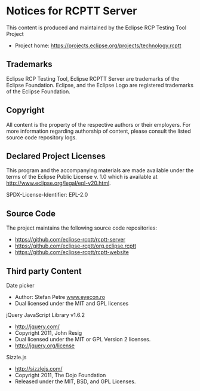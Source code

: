 # Notices for RCPTT Server

This content is produced and maintained by the Eclipse RCP Testing Tool Project

 * Project home: https://projects.eclipse.org/projects/technology.rcptt

## Trademarks

Eclipse RCP Testing Tool, Eclipse RCPTT Server are
trademarks of the Eclipse Foundation. Eclipse, and the Eclipse Logo are
registered trademarks of the Eclipse Foundation.

## Copyright

All content is the property of the respective authors or their employers.
For more information regarding authorship of content, please consult the
listed source code repository logs.

## Declared Project Licenses

This program and the accompanying materials are made available under the terms
of the Eclipse Public License v. 1.0 which is available at
http://www.eclipse.org/legal/epl-v20.html.

SPDX-License-Identifier: EPL-2.0

## Source Code

The project maintains the following source code repositories:

 * https://github.com/eclipse-rcptt/rcptt-server
 * https://github.com/eclipse-rcptt/org.eclipse.rcptt
 * https://github.com/eclipse-rcptt/rcptt-website

## Third party Content

Date picker
 * Author: Stefan Petre www.eyecon.ro
 * Dual licensed under the MIT and GPL licenses

jQuery JavaScript Library v1.6.2
 * http://jquery.com/
 * Copyright 2011, John Resig
 * Dual licensed under the MIT or GPL Version 2 licenses.
 * http://jquery.org/license
 
Sizzle.js
 * http://sizzlejs.com/
 * Copyright 2011, The Dojo Foundation
 * Released under the MIT, BSD, and GPL Licenses.
